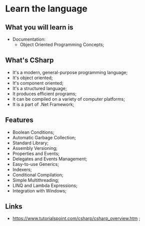 # Learn the language

## What you will learn is

- Documentation:
  - Object Oriented Programming Concepts;

## What's CSharp

- It's a modern, general-purpose programming language;
- It's object oriented;
- It's component oriented;
- It's a structured language;
- It produces efficient programs;
- It can be compiled on a variety of computer platforms;
- It is a part of .Net Framework;

## Features

- Boolean Conditions;
- Automatic Garbage Collection;
- Standard Library;
- Assembly Versioning;
- Properties and Events;
- Delegates and Events Management;
- Easy-to-use Generics;
- Indexers;
- Conditional Compilation;
- Simple Multithreading;
- LINQ and Lambda Expressions;
- Integration with Windows;

## Links

- <https://www.tutorialspoint.com/csharp/csharp_overview.htm> ;

